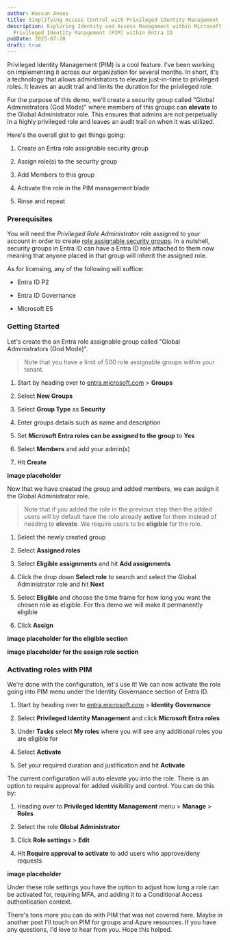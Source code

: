 ```yaml
---
author: Hassan Anees
title: Simplifying Access Control with Privileged Identity Management (PIM)
description: Exploring Identity and Access Management within Microsoft with
  Privileged Identity Management (PIM) within Entra ID
pubDate: 2025-07-20
draft: true
---
```

Privileged Identity Management (PIM) is a cool feature. I've been working on implementing it across our organization for several months. In short, it's a technology that allows administrators to elevate just-in-time to privileged roles. It leaves an audit trail and limits the duration for the privileged role.

For the purpose of this demo, we'll create a security group called "Global Administrators (God Mode)" where members of this groups can **elevate** to the Global Administrator role. This ensures that admins are not perpetually in a highly privileged role and leaves an audit trail on when it was utilized.

Here's the overall gist to get things going:

1.  Create an Entra role assignable security group
    
2.  Assign role(s) to the security group
    
3.  Add Members to this group
    
4.  Activate the role in the PIM management blade
    
5.  Rinse and repeat
    

### Prerequisites

You will need the _Privileged Role Administrator_ role assigned to your account in order to create [role assignable security groups](https://learn.microsoft.com/en-us/entra/identity/role-based-access-control/groups-concept)_._ In a nutshell, security groups in Entra ID can have a Entra ID role attached to them now meaning that anyone placed in that group will inherit the assigned role.

As for licensing, any of the following will suffice:

*   Entra ID P2
    
*   Entra ID Governance
    
*   Microsoft E5
    

### Getting Started

Let's create the an Entra role assignable group called "Global Administrators (God Mode)".

> Note that you have a limit of 500 role assignable groups within your tenant.

1.  Start by heading over to [entra.microsoft.com](http://entra.microsoft.com) > **Groups**
    
2.  Select **New Groups**
    
3.  Select **Group Type** as **Security**
    
4.  Enter groups details such as name and description
    
5.  Set **Microsoft Entra roles can be assigned to the group** to **Yes**
    
6.  Select **Members** and add your admin(s)
    
7.  Hit **Create**
    

**image placeholder**

Now that we have created the group and added members, we can assign it the Global Administrator role.

> Note that if you added the role in the previous step then the added users will by default have the role already **active** for them instead of needing to **elevate**. We require users to be **eligible** for the role.

1.  Select the newly created group
    
2.  Select **Assigned roles**
    
3.  Select **Eligible assignments** and hit **Add assignments**
    
4.  Click the drop down **Select role** to search and select the Global Administrator role and hit **Next**
    
5.  Select **Eligible** and choose the time frame for how long you want the chosen role as eligible. For this demo we will make it permanently eligible
    
6.  Click **Assign**
    

**image placeholder for the eligible section**

**image placeholder for the assign role section**

### Activating roles with PIM

We're done with the configuration, let's use it! We can now activate the role going into PIM menu under the Identity Governance section of Entra ID.

1.  Start by heading over to [entra.microsoft.com](http://entra.microsoft.com) > **Identity Governance**
    
2.  Select **Privileged Identity Management** and click **Microsoft Entra roles**
    
3.  Under **Tasks** select **My roles** where you will see any additional roles you are eligible for
    
4.  Select **Activate**
    
5.  Set your required duration and justification and hit **Activate**
    

The current configuration will auto elevate you into the role. There is an option to require approval for added visibility and control. You can do this by:

1.  Heading over to **Privileged Identity Management** menu \> **Manage** \> **Roles**
    
2.  Select the role **Global Administrator**
    
3.  Click **Role settings** \> **Edit**
    
4.  Hit **Require approval to activate** to add users who approve/deny requests
    

**image placeholder**

Under these role settings you have the option to adjust how long a role can be activated for, requiring MFA, and adding it to a Conditional Access authentication context.

There's tons more you can do with PIM that was not covered here. Maybe in another post I'll touch on PIM for groups and Azure resources. If you have any questions, I'd love to hear from you. Hope this helped.